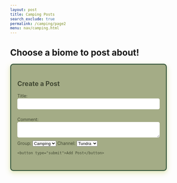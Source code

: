 ```yaml
---
layout: post 
title: Camping Posts
search_exclude: true
permalink: /camping/page2
menu: nav/camping.html
---
```


<style>
    /* Shared Flex Container */
    .flex-column-centered {
        display: flex;
        flex-direction: column;
        align-items: center;
        width: 100%;
        padding: 20px;
        box-sizing: border-box;
    }

    /* Shared Form and Post Styles */
    .form-container, .post-item {
        display: flex;
        flex-direction: column;
        width: 100%;
        max-width: 800px;
        background-color: #a4ac86;
        box-shadow: 0 4px 8px 0 #e9edc9, 0 6px 20px 0 #e9edc9;
        padding: 20px;
        border-radius: 10px;
        border: 3px solid #3a5a40;
        color: #414833;
        margin-bottom: 20px;
        box-sizing: border-box;
    }

    /* Text Styling for Post Items */
    .post-item h3, .post-item p {
        margin: 0 0 10px;
        width: 100%;
    }

    /* Styling for Form Labels */
    .form-container label {
        margin-bottom: 5px;
    }

    /* Styling for Form Inputs and Textareas */
    .form-container input, .form-container textarea {
        margin-bottom: 10px;
        padding: 10px;
        border-radius: 5px;
        border: none;
        width: 100%;
    }

    /* Button Styling for Form */
    .form-container button {
        padding: 10px;
        border-radius: 5px;
        border: none;
        background-color: #a4ac86;
        color: #414833;
        cursor: pointer;
    }

    /* Shared Container for Details Section */
    .details {
        display: flex;
        flex-direction: column;
        align-items: center;
        width: 100%;
        max-width: 1200px;
        padding: 20px;
        box-sizing: border-box;
    }

    .button {
        display: block !important; /* Force the button to display */
    }

</style>


# Choose a biome to post about!
<!-- try new post function -->


<div class="container">
    <div class="form-container">
  <h2>Create a Post</h2>
  <form id="postForm">
    <label for="title">Title:</label>
    <input type="text" id="title" name="title" required>
    <p></p>
    <label for="comment">Comment:</label>
    <textarea id="comment" name="comment" required></textarea>
    <!-- Dropdowns for Group and Channel Selection -->
    <div class="dropdown-container">
      <label for="group-select">Group:</label>
      <select id="group-select" name="group">
        <option value="camping">Camping</option>
      </select>
      <label for="channel-select">Channel:</label>
      <select id="channel-select" name="channel">
        <option value=5>Tundra</option> <!-- original had both this and other parts with data-channel-id for the value portion. didn't work for my version so changed to value. this was how it is in the one channel post function -->
        <option value=6>Forest</option>
        <option value=7>Aquatic</option>
        <option value=8>Desert</option>
      </select>
    </div>

    <button type="submit">Add Post</button>
  </form>
  </div>

  <div>
    <p id="count"></p>
    <div class="details" id="details"></div>
  </div>

  <script>
  // Toggle visibility of item lists
  function toggleItems(id) {
    const selectedItem = document.getElementById(id);
    const currentState = selectedItem.style.display;
    selectedItem.style.display = currentState === 'none' ? 'block' : 'none';
  }

  // Handle item selection
  function selectItem(button, type, category) {
    const color = type === 'most' ? 'green' : 'red';
    button.style.backgroundColor = color;
    button.style.color = 'white';

    // Show the post form
    const formContainer = document.getElementById('form-container');
    formContainer.style.display = 'block';

    // Pre-fill form data based on the selected category
    document.getElementById('title').value = `${category} - ${type} favorite`;
    document.getElementById('comment').value = `I selected ${button.innerText} as my ${type} favorite because`;
    // Set the group to "camping" and set the category for the dropdown
    document.getElementById('group-select').value = 'camping';
    document.getElementById('channel-select').value = category;

    const channelID = button.getAttribute('data-channel-id');
    document.getElementById('postForm').setAttribute('data-channel-id', channelID); // Save the channel ID to the form
  }
</script>

<script type="module">
  // delete function in its own script tag to put it in a global scope/independent 
  import { pythonURI, fetchOptions } from '{{ site.baseurl }}/assets/js/api/config.js';

    console.log('deletePost function is defined:', typeof deletePost === 'function');
    
    //attatch deletePost defintion to global window so that deletePost can still globally be defined under a script module 
    window.deletePost = async function deletePost(postId) {
      
      const token = localStorage.getItem('token'); 
        try {
          
            const response = await fetch(`${pythonURI}/api/campingPost`, {
              ...fetchOptions,
                method: 'DELETE',
                headers: {
                    'Content-Type': 'application/json',
                    'Authorization': `Bearer ${token}`
                },
                body: JSON.stringify({ id: postId })
            });

            if (!response.ok) {
                throw new Error('Failed to delete post: ' + response.statusText);
            }

            const data = await response.json();
            console.log('Post deleted successfully:', data.message);

            // Remove the deleted post from the UI
            document.querySelector(`#post-${postId}`).remove();
        } catch (error) {
            console.error('Error deleting post:', error);
        }
    }
</script>

<script type="module">
  import { pythonURI, fetchOptions } from '{{ site.baseurl }}/assets/js/api/config.js';

  // Fetch all arguments for a specific channel
  async function fetchArguments(channelId) {
    try {
      const response = await fetch(`${pythonURI}/api/campingPosts/filter`, {
        ...fetchOptions,
        method: 'POST',
        headers: { 'Content-Type': 'application/json' },
        body: JSON.stringify({ channel_id: channelId })
      });

      if (!response.ok) throw new Error('Failed to fetch arguments: ' + response.statusText);

      const argumentsData = await response.json();
      argumentContainer.innerHTML = ""; // Clear existing arguments

      argumentsData.forEach(arg => {
        const card = document.createElement("div");
        card.classList.add("argument-card");

        const text = document.createElement("p");
        text.innerHTML = `<strong>${arg.user_name}:</strong> ${arg.comment}`; // Adjusted to match backend response structure

        card.appendChild(text);
        argumentContainer.appendChild(card);
      });
    } catch (error) {
      console.error('Error fetching arguments:', error);
    }
  }

  // Handle item selection
  function selectItem(button, type, category) {
    const color = type === 'most' ? 'green' : 'red';
    button.style.backgroundColor = color;
    button.style.color = 'white';

    // Create a post when an item is selected
    if (type === 'most') {
      document.getElementById('group-select').value = "camping";
      document.getElementById('channel-select').value = category;

      const postForm = document.getElementById('form-container');
      postForm.style.display = "block"; // Display post 
    }
  }

  // Handle form submission
  document.getElementById('postForm').addEventListener('submit', async (e) => {
    e.preventDefault();

    const title = document.getElementById('title').value;
    const comment = document.getElementById('comment').value;
    const group = document.getElementById('group-select').value;
    const channel = document.getElementById('channel-select').value;
    const channelID = document.getElementById('channel-select').value; // changed from original- now this will use the channel value that is chosen from channel select instead of data-channel-id
    const postData = {
      "title": title, 
      "comment": comment,
      "channel_id": channelID 
    }

    console.log(postData) // add this temporarily to see what comes up in inspect console 

    try {
      const response = await fetch(`${pythonURI}/api/campingPost`, {
        ...fetchOptions,
        method: 'POST',
        headers: { 'Content-Type': 'application/json' },
        body: JSON.stringify(postData)
      });

      if (!response.ok) throw new Error('Failed to add post: ' + response.statusText);
      alert("Post added successfully!");

      await fetchData(channelID); // Refresh posts for the current channel

    } catch (error) {
      console.error('Error adding post:', error);
    }
  });


    /**
     * Fetch and display posts
     */
  async function fetchData(channelId) {
    try {
      const response = await fetch(`${pythonURI}/api/campingPosts/filter`, {
        ...fetchOptions,
            method: 'POST',
            headers: {
                'Content-Type': 'application/json'
            },
            body: JSON.stringify({ channel_id: channelId })
        });
        if (!response.ok) {
            throw new Error('Failed to fetch posts: ' + response.statusText);
        }

        const postData = await response.json();
        document.getElementById('count').innerHTML = `<h4>Total Posts: ${postData.length || 0}</h4>`;
        const detailsDiv = document.getElementById('details');
        detailsDiv.innerHTML = '';

        postData.forEach(post => {
            const postElement = document.createElement('div');
            postElement.className = 'post-item';
            postElement.style.marginBottom = "20px";

            // Always create the delete button
            const deleteButton = `<button onclick="deletePost(${post.id})">Delete</button>`;
            console.log('Delete button created:', deleteButton);

            postElement.innerHTML = `
                <h3>${post.title}</h3>
                <p style="font-size: 0.9rem; color: #000000;"><em>${post.user_name}</em></p>
                <p>${post.comment}</p>
                ${deleteButton}
            `;

            detailsDiv.appendChild(postElement);
        });
    } catch (error) {
        console.error('Error fetching data:', error);
    }
}

</script>


